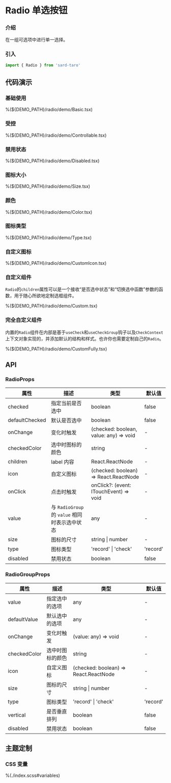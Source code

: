 # Radio 单选按钮

### 介绍

在一组可选项中进行单一选择。

### 引入

```js
import { Radio } from 'sard-taro'
```

## 代码演示

### 基础使用

%(${DEMO_PATH}/radio/demo/Basic.tsx)

### 受控

%(${DEMO_PATH}/radio/demo/Controllable.tsx)

### 禁用状态

%(${DEMO_PATH}/radio/demo/Disabled.tsx)

### 图标大小

%(${DEMO_PATH}/radio/demo/Size.tsx)

### 颜色

%(${DEMO_PATH}/radio/demo/Color.tsx)

### 图标类型

%(${DEMO_PATH}/radio/demo/Type.tsx)

### 自定义图标

%(${DEMO_PATH}/radio/demo/CustomIcon.tsx)

### 自定义组件

`Radio`的`children`属性可以是一个接收“是否选中状态”和“切换选中函数”参数的函数，用于随心所欲地定制选框组件。

%(${DEMO_PATH}/radio/demo/Custom.tsx)

### 完全自定义组件

内置的`Radio`组件在内部是基于`useCheck`和`useCheckGroup`钩子以及`CheckContext`上下文对象实现的，并添加默认的结构和样式。也许你也需要定制自己的`Radio`。

%(${DEMO_PATH}/radio/demo/CustomFully.tsx)

## API

### RadioProps

| 属性           | 描述                                          | 类型                                   | 默认值   |
| -------------- | --------------------------------------------- | -------------------------------------- | -------- |
| checked        | 指定当前是否选中                              | boolean                                | false    |
| defaultChecked | 默认是否选中                                  | boolean                                | false    |
| onChange       | 变化时触发                                    | (checked: boolean, value: any) => void | -        |
| checkedColor   | 选中时图标的颜色                              | string                                 | -        |
| children       | label 内容                                    | React.ReactNode                        | -        |
| icon           | 自定义图标                                    | (checked: boolean) => React.ReactNode  | -        |
| onClick        | 点击时触发                                    | onClick?: (event: ITouchEvent) => void | -        |
| value          | 与 `RadioGroup` 的 `value` 相同时表示选中状态 | any                                    | -        |
| size           | 图标的尺寸                                    | string \| number                       | -        |
| type           | 图标类型                                      | 'record' \| 'check'                    | 'record' |
| disabled       | 禁用状态                                      | boolean                                | false    |

### RadioGroupProps

| 属性         | 描述             | 类型                                  | 默认值   |
| ------------ | ---------------- | ------------------------------------- | -------- |
| value        | 指定选中的选项   | any                                   | -        |
| defaultValue | 默认选中的选项   | any                                   | -        |
| onChange     | 变化时触发       | (value: any) => void                  | -        |
| checkedColor | 选中时图标的颜色 | string                                | -        |
| icon         | 自定义图标       | (checked: boolean) => React.ReactNode | -        |
| size         | 图标的尺寸       | string \| number                      | -        |
| type         | 图标类型         | 'record' \| 'check'                   | 'record' |
| vertical     | 是否垂直排列     | boolean                               | false    |
| disabled     | 禁用状态         | boolean                               | false    |

## 主题定制

### CSS 变量

%(./index.scss#variables)

